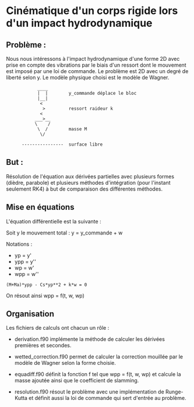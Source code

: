# Cinématique d'un corps rigide lors d'un impact hydrodynamique

## Problème : 

Nous nous intéressons à l'impact hydrodynamique d'une forme 2D avec prise en
compte des vibrations par le biais d'un ressort dont le mouvement est imposé
par une loi de commande. Le problème est 2D avec un degré de liberté selon y.
Le modèle physique choisi est le modèle de Wagner.

```
            ____
            |  |        y_commande déplace le bloc
            |__|
             <
              >         ressort raideur k
             <
           ___>__
           \    /
            \  /        masse M
             \/
       
      ----------------  surface libre
```

## But : 

Résolution de l'équation aux dérivées partielles avec plusieurs formes
(dièdre, parabole) et plusieurs méthodes d'intégration (pour l'instant
seulement RK4) à but de comparaison des différentes méthodes.

## Mise en équations

L'équation différentielle est la suivante :

Soit y le mouvement total : y = y_commande + w

Notations : 
- yp  = y' 
- ypp = y''
- wp  = w' 
- wpp = w''

```
(M+Ma)*ypp - Cs*yp**2 + k*w = 0
```
On résout ainsi wpp = f(t, w, wp)

## Organisation

Les fichiers de calculs ont chacun un rôle :

- derivation.f90 implémente la méthode de calculer les dérivées premières et secondes.

- wetted_correction.f90 permet de calculer la correction mouillée par le modèle de Wagner selon la forme choisie.

- equadiff.f90 définit la fonction f tel que wpp = f(t, w, wp) et calcule la masse ajoutée ainsi que le coefficient de slamming.

- resolution.f90 résout le problème avec une implémentation de Runge-Kutta et définit aussi la loi de commande qui sert d'entrée au problème.

